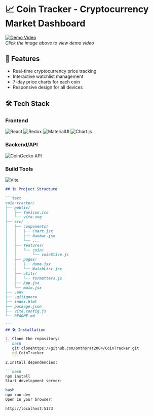 # 📈 Coin Tracker - Cryptocurrency Market Dashboard

[![Demo Video](./demo.gif)](https://drive.google.com/file/d/1jtDavWP10VaWpsKGgSIrI4WMvMDEWupC/view?usp=drive_link)  
*Click the image above to view demo video*

## 🚀 Features
- Real-time cryptocurrency price tracking
- Interactive watchlist management
- 7-day price charts for each coin
- Responsive design for all devices

## 🛠 Tech Stack

### Frontend
![React](https://img.shields.io/badge/React-20232A?style=for-the-badge&logo=react&logoColor=61DAFB)
![Redux](https://img.shields.io/badge/Redux-593D88?style=for-the-badge&logo=redux&logoColor=white)
![MaterialUI](https://img.shields.io/badge/Material--UI-0081CB?style=for-the-badge&logo=mui&logoColor=white)
![Chart.js](https://img.shields.io/badge/Chart.js-FF6384?style=for-the-badge&logo=chartdotjs&logoColor=white)

### Backend/API
![CoinGecko API](https://img.shields.io/badge/CoinGecko_API-8A2BE2?style=for-the-badge)

### Build Tools
![Vite](https://img.shields.io/badge/Vite-B73BFE?style=for-the-badge&logo=vite&logoColor=FFD62E)
````markdown
## 🏗 Project Structure

```text
coin-tracker/
├── public/
│   ├── favicon.ico
│   └── vite.svg
├── src/
│   ├── components/
│   │   ├── Chart.jsx
│   │   ├── Navbar.jsx
│   │   └── ...
│   ├── features/
│   │   └── coin/
│   │       └── coinSlice.js
│   ├── pages/
│   │   ├── Home.jsx
│   │   └── WatchList.jsx
│   ├── utils/
│   │   └── formatters.js
│   ├── App.jsx
│   └── main.jsx
├── .env
├── .gitignore
├── index.html
├── package.json
├── vite.config.js
└── README.md

```
## 🛠️ Installation

1. Clone the repository:
```bash
   git clonehttps://github.com/omthorat2004/CoinTracker.git
   cd CoinTracker 
   ```
2.Install dependencies:

```bash
npm install
Start development server:

bash
npm run dev
Open in your browser:

http://localhost:5173